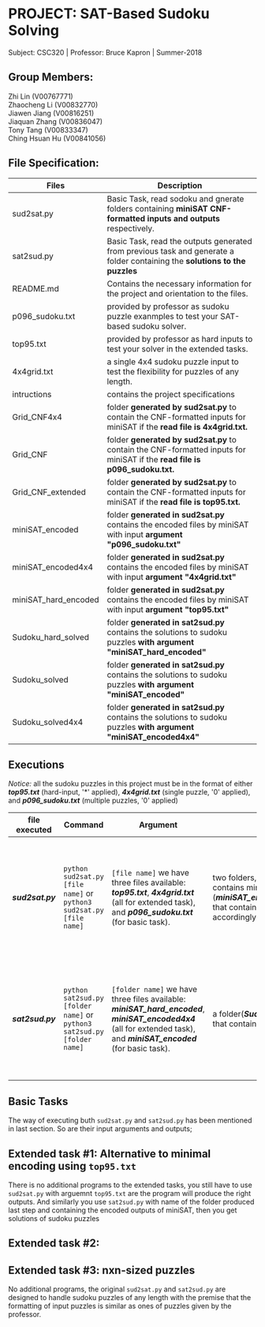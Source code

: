 # PROJECT: SAT-Based Sudoku Solving
Subject: CSC320 | Professor: Bruce Kapron | Summer-2018

## Group Members:
Zhi Lin (V00767771) <br/>
Zhaocheng Li (V00832770) <br/>
Jiawen Jiang (V00816251)<br/>
Jiaquan Zhang (V00836047)<br/>
Tony Tang (V00833347)<br/>
Ching Hsuan Hu (V00841056)<br/>

## File Specification:
Files|Description
---|---
sud2sat.py|Basic Task, read sodoku and gnerate folders containing **miniSAT CNF-formatted inputs and outputs** respectively.
sat2sud.py|Basic Task, read the outputs generated from previous task and generate a folder containing the **solutions to the puzzles**
README.md|Contains the necessary information for the project and orientation to the files.
p096_sudoku.txt|provided by professor as sudoku puzzle exanmples to test your SAT-based sudoku solver.
top95.txt|provided by professor as hard inputs to test your solver in the extended tasks.
4x4grid.txt|a single 4x4 sudoku puzzle input to test the flexibility for puzzles of any length.
intructions|contains the project specifications
Grid_CNF4x4|folder **generated by sud2sat.py** to contain the CNF-formatted inputs for miniSAT if the **read file is 4x4grid.txt.**
Grid_CNF|folder **generated by sud2sat.py** to contain the CNF-formatted inputs for miniSAT if the **read file is p096_sudoku.txt.**
Grid_CNF_extended|folder **generated by sud2sat.py** to contain the CNF-formatted inputs for miniSAT if the **read file is top95.txt.**
miniSAT_encoded|folder **generated in sud2sat.py** contains the encoded files by miniSAT with input **argument "p096_sudoku.txt"**
miniSAT_encoded4x4|folder **generated in sud2sat.py** contains the encoded files by miniSAT with input **argument "4x4grid.txt"**
miniSAT_hard_encoded|folder **generated in sud2sat.py** contains the encoded files by miniSAT with input **argument "top95.txt"**
Sudoku_hard_solved|folder **generated in sat2sud.py** contains the solutions to sudoku puzzles **with argument "miniSAT_hard_encoded"**
Sudoku_solved|folder **generated in sat2sud.py** contains the solutions to sudoku puzzles **with argument "miniSAT_encoded"**
Sudoku_solved4x4|folder **generated in sat2sud.py** contains the solutions to sudoku puzzles **with argument "miniSAT_encoded4x4"**

## Executions
*Notice:* all the sudoku puzzles in this project must be in the format of either ***top95.txt*** (hard-input, '*' applied), ***4x4grid.txt*** (single puzzle, '0' applied), and ***p096_sudoku.txt*** (multiple puzzles, '0' applied)

file executed|Command|Argument|Output|Property
---|---|---|---|---
***sud2sat.py***|`python sud2sat.py [file name]` or `python3 sud2sat.py [file name]`|`[file name]` we have three files available: ***top95.txt***, ***4x4grid.txt*** (all for extended task), and ***p096_sudoku.txt*** (for basic task).|two folders, one (***Grid_CNF4x4/Grid_CNF/Grid_CNF_extended***) that contains miniSAT CNF-format inputs; another (***miniSAT_encoded4x4/miniSAT_encoded/miniSAT_hard_encoded***) that contains the miniSAT endcoded files, respectively and accordingly to the argument|basic and extended tasks mixed; available to process sudoku puzzles of any length.
***sat2sud.py***|`python sat2sud.py [folder name]` or `python3 sat2sud.py [folder name]`|`[folder name]` we have three files available: ***miniSAT_hard_encoded***, ***miniSAT_encoded4x4*** (all for extended task), and ***miniSAT_encoded*** (for basic task).|a folder(***Sudoku_hard_solved/Sudoku_solved/Sudoku_solved4x4***) that contains solutions accordingly to the argument|basic and extended tasks mixed; available to process sudoku puzzles of any length.

## Basic Tasks
The way of executing buth `sud2sat.py` and `sat2sud.py` has been mentioned in last section. So are their input arguments and outputs;

## Extended task #1: Alternative to minimal encoding using `top95.txt`
There is no additional programs to the extended tasks, you still have to use `sud2sat.py` with arguemnt `top95.txt` are the program will produce the right outputs. And similarly you use `sat2sud.py` with name of the folder produced last step and containing the encoded outputs of miniSAT, then you get solutions of sudoku puzzles

## Extended task #2: 

## Extended task #3: nxn-sized puzzles
No additional programs, the original `sud2sat.py` and `sat2sud.py` are designed to handle sudoku puzzles of any length with the premise that the formatting of input puzzles is similar as ones of puzzles given by the professor.
